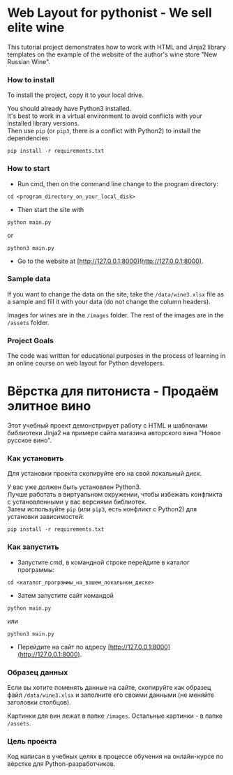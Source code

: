 # Web Layout for pythonist - We sell elite wine

This tutorial project demonstrates how to work with HTML and Jinja2 library templates on the example of the website of the author's wine store "New Russian Wine".

### How to install

To install the project, copy it to your local drive.

You should already have Python3 installed.<br>
It's best to work in a virtual environment to avoid conflicts with your installed library versions.<br>
Then use `pip` (or `pip3`, there is a conflict with Python2) to install the dependencies:
```
pip install -r requirements.txt
```

### How to start

- Run cmd, then on the command line change to the program directory: 
```
cd <program_directory_on_your_local_disk>
```
- Then start the site with 
```
python main.py
```
or
```
python3 main.py
```
- Go to the website at [http://127.0.0.1:8000](http://127.0.0.1:8000).

### Sample data

If you want to change the data on the site, take the `/data/wine3.xlsx` file as a sample and fill it with your data (do not change the column headers).

Images for wines are in the `/images` folder. The rest of the images are in the `/assets` folder.

### Project Goals

The code was written for educational purposes in the process of learning in an online course on web layout for Python developers.



# Вёрстка для питониста - Продаём элитное вино

Этот учебный проект демонстрирует работу с HTML и шаблонами библиотеки Jinja2 на примере сайта магазина авторского вина "Новое русское вино".

### Как установить

Для установки проекта скопируйте его на свой локальный диск.

У вас уже должен быть установлен Python3.<br>
Лучше работать в виртуальном окружении, чтобы избежать конфликта с установленными у вас версиями библиотек.<br>
Затем используйте `pip` (или `pip3`, есть конфликт с Python2) для установки зависимостей:
```
pip install -r requirements.txt
```

### Как запустить

- Запустите cmd, в командной строке перейдите в каталог программы: 
```
cd <каталог_программы_на_вашем_локальном_диске>
```
- Затем запустите сайт командой 
```
python main.py
```
или
```
python3 main.py
```

- Перейдите на сайт по адресу [http://127.0.0.1:8000](http://127.0.0.1:8000).

### Образец данных

Если вы хотите поменять данные на сайте, скопируйте как образец файл `/data/wine3.xlsx` и заполните его своими данными (не меняйте заголовки столбцов).

Картинки для вин лежат в папке `/images`. Остальные картинки - в папке `/assets`.

### Цель проекта

Код написан в учебных целях в процессе обучения на онлайн-курсе по вёрстке для Python-разработчиков.
